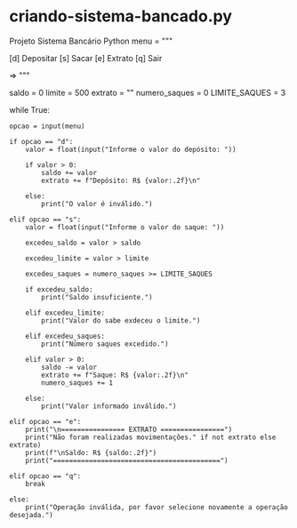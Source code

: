 # criando-sistema-bancado.py
Projeto Sistema Bancário Python
menu = """

[d] Depositar
[s] Sacar
[e] Extrato
[q] Sair

=> """

saldo = 0
limite = 500
extrato = ""
numero_saques = 0
LIMITE_SAQUES = 3

while True:

    opcao = input(menu)

    if opcao == "d":
        valor = float(input("Informe o valor do depósito: "))

        if valor > 0:
            saldo += valor
            extrato += f"Depósito: R$ {valor:.2f}\n"

        else:
            print("O valor é inválido.")

    elif opcao == "s":
        valor = float(input("Informe o valor do saque: "))

        excedeu_saldo = valor > saldo

        excedeu_limite = valor > limite

        excedeu_saques = numero_saques >= LIMITE_SAQUES

        if excedeu_saldo:
            print("Saldo insuficiente.")

        elif excedeu_limite:
            print("Valor do sabe exdeceu o limite.")

        elif excedeu_saques:
            print("Número saques excedido.")

        elif valor > 0:
            saldo -= valor
            extrato += f"Saque: R$ {valor:.2f}\n"
            numero_saques += 1

        else:
            print("Valor informado inválido.")

    elif opcao == "e":
        print("\n================ EXTRATO ================")
        print("Não foram realizadas movimentações." if not extrato else extrato)
        print(f"\nSaldo: R$ {saldo:.2f}")
        print("==========================================")

    elif opcao == "q":
        break

    else:
        print("Operação inválida, por favor selecione novamente a operação desejada.")
